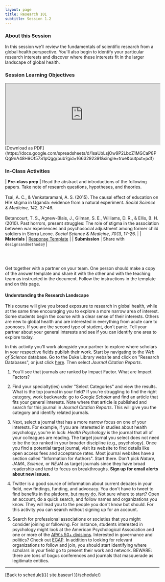 ```yaml
---
layout: page
title: Research 101 
subtitle: Session 1.2
---
```


### About this Session

In this session we'll review the fundamentals of scientific research from a global health perspective. You'll also begin to identify your particular research interests and discover where these interests fit in the larger landscape of global health.

### Session Learning Objectives
<iframe width="100%" height="200" src="https://docs.google.com/spreadsheets/d/1saUbLsjOw9P2LbcZ1MGCaP8PQg9nA48H9Of57S1pQgg/pubhtml?gid=1663292391&amp;single=true&amp;widget=true&amp;headers=false"></iframe>
[Download as PDF](https://docs.google.com/spreadsheets/d/1saUbLsjOw9P2LbcZ1MGCaP8PQg9nA48H9Of57S1pQgg/pub?gid=1663292391&single=true&output=pdf)

### In-Class Activities

| **Pre-class prep** | Read the abstract and introductions of the following papers. Take note of research questions, hypotheses, and theories. <br><br> Tsai, A. C., & Venkataramani, A. S. (2015). The causal effect of education on HIV stigma in Uganda: evidence from a natural experiment. *Social Science & Medicine, 142*, 37-46. <br><br> Betancourt, T. S., Agnew-Blais, J., Gilman, S. E., Williams, D. R., & Ellis, B. H. (2010). Past horrors, present struggles: The role of stigma in the association between war experiences and psychosocial adjustment among former child soldiers in Sierra Leone. *Social Science & Medicine, 70(1)*, 17-26. |
| **Materials**       | [Response Template](https://docs.google.com/document/d/1DE4UUd-qBk3Fr6aUL26XMUzeXdRs0IwAxofjVg3XJGE/edit?usp=sharing) |
| **Submission**     | Share with `designsandmethods@` |

<br>
<br>

Get together with a partner on your team. One person should make a copy of the answer template and share it with the other and with the teaching team as instructed in the document. Follow the instructions in the template and on this page.

#### Understanding the Research Landscape

This course will give you broad exposure to research in global health, while at the same time encouraging you to explore a more narrow area of interest. Some students begin the course with a clear sense of their interests. Others are new to global health and are interested in everything from acute care to zoonoses. If you are the second type of student, don't panic. Tell your partner about your general interests and see if you can identify one area to explore today. 

In this activity you'll work alongside your partner to explore where scholars in your respective fields publish their work. Start by navigating to the *Web of Science* database. Go to the Duke Library website and click on "Research Databases", or just click [here](http://guides.library.duke.edu/az.php). Then select *Journal Citation Reports*.

1. You'll see that journals are ranked by Impact Factor. What are Impact Factors?

2. Find your specialty(ies) under "Select Categories" and view the results. What is the top journal in your field? If you're struggling to find the right category, work backwards: go to [*Google Scholar*](https://scholar.google.com/) and find an article that fits your general interests. Note where that article is published and search for this journal in *Journal Citation Reports*. This will give you the category and identify related journals.

3. Next, select a journal that has a more narrow focus on one of your interests. For example, if you are interested in studies about health psychology, you're in luck: *Health Psychology* is the journal that all of your colleagues are reading. The target journal you select does not need to be the top ranked in your broader discipline (e.g., psychology). Once you find a potential target journal, visit its website to find details like open access fees and acceptance rates. Most journal websites have a section called "Information for Authors". Start there. Don't pick *Nature*, *JAMA*, *Science*, or *NEJM* as target journals since they have broad readership and tend to focus on breakthroughs. **Sign up for email alerts about new issues.**

4. Twitter is a good source of information about current debates in your field, new findings, funding, and advocacy. You don't have to tweet to find benefits in the platform, but [many do](http://www.sciencemag.org/news/2014/09/top-50-science-stars-twitter). Not sure where to start? Open an account, do a quick search, and follow names and organizations you know. They will lead you to the people you don't know but should. For this activity you can search without signing up for an account.

5. Search for professional associations or societies that you might consider joining or following. For instance, students interested in psychology might look at the American Psychological Association and one or more of the [APA's 50+ divisions](http://www.apa.org/about/division/). Interested in governance and politics? Check out [EGAP](http://egap.org/). In addition to looking for relevant organizations to follow and join, you should start identifying where scholars in your field go to present their work and network. BEWARE: there are tons of bogus conferences and journals that masquerade as legitimate entities.

* * *

[Back to schedule]({{ site.baseurl }}/schedule/)